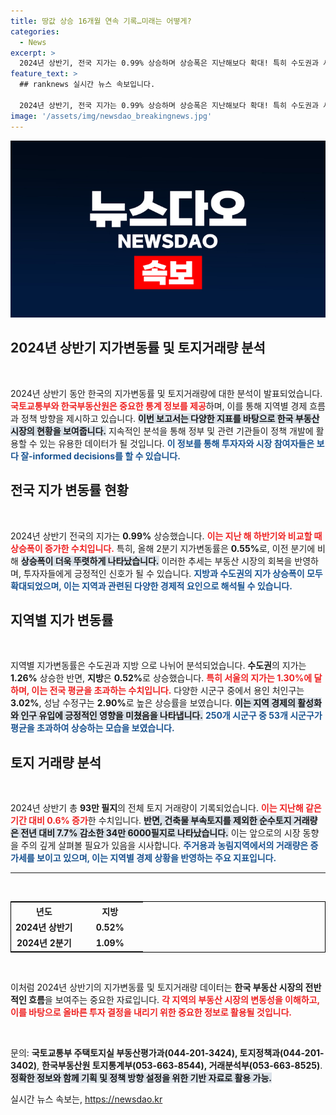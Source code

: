 ```yaml
---
title: 땅값 상승 16개월 연속 기록…미래는 어떻게?
categories:
  - News
excerpt: >
  2024년 상반기, 전국 지가는 0.99% 상승하며 상승폭은 지난해보다 확대! 특히 수도권과 서울의 지가 상승이 두드러지며, 토지 거래량도 증가세를 보였다. 부동산 시장의 흐름, 지금 바로 확인하세요!
feature_text: >
  ## ranknews 실시간 뉴스 속보입니다.

  2024년 상반기, 전국 지가는 0.99% 상승하며 상승폭은 지난해보다 확대! 특히 수도권과 서울의 지가 상승이 두드러지며, 토지 거래량도 증가세를 보였다. 부동산 시장의 흐름, 지금 바로 확인하세요!
image: '/assets/img/newsdao_breakingnews.jpg'
---
```


<p><img src="/assets/img/newsdao_breakingnews.jpg" alt="ranknews 속보" /></p>

<h2 data-ke-size="size26">2024년 상반기 지가변동률 및 토지거래량 분석</h2>

<p data-ke-size="size16">&nbsp;</p>

<p>2024년 상반기 동안 한국의 지가변동률 및 토지거래량에 대한 분석이 발표되었습니다. <b><span style="color: #ee2323;">국토교통부와 한국부동산원은 중요한 통계 정보를 제공</span></b>하며, 이를 통해 지역별 경제 흐름과 정책 방향을 제시하고 있습니다. <b><span style="background-color: #21538527;">이번 보고서는 다양한 지표를 바탕으로 한국 부동산 시장의 현황을 보여줍니다.</span></b> 지속적인 분석을 통해 정부 및 관련 기관들이 정책 개발에 활용할 수 있는 유용한 데이터가 될 것입니다. <b><span style="color: #1a5490;">이 정보를 통해 투자자와 시장 참여자들은 보다 잘-informed decisions를 할 수 있습니다.</span></b></p>

<h2 data-ke-size="size26">전국 지가 변동률 현황</h2>

<p data-ke-size="size16">&nbsp;</p>

<p>2024년 상반기 전국의 지가는 <b>0.99%</b> 상승했습니다. <b><span style="color: #ee2323;">이는 지난 해 하반기와 비교할 때 상승폭이 증가한 수치입니다.</span></b> 특히, 올해 2분기 지가변동률은 <b>0.55%</b>로, 이전 분기에 비해 <b><span style="background-color: #21538527;">상승폭이 더욱 뚜렷하게 나타났습니다.</span></b> 이러한 추세는 부동산 시장의 회복을 반영하며, 투자자들에게 긍정적인 신호가 될 수 있습니다. <b><span style="color: #1a5490;">지방과 수도권의 지가 상승폭이 모두 확대되었으며, 이는 지역과 관련된 다양한 경제적 요인으로 해석될 수 있습니다.</span></b></p>

<h2 data-ke-size="size26">지역별 지가 변동률</h2>

<p data-ke-size="size16">&nbsp;</p>

<p>지역별 지가변동률은 수도권과 지방 으로 나뉘어 분석되었습니다. <b>수도권</b>의 지가는 <b>1.26%</b> 상승한 반면, <b>지방</b>은 <b>0.52%</b>로 상승했습니다. <b><span style="color: #ee2323;">특히 서울의 지가는 1.30%에 달하며, 이는 전국 평균을 초과하는 수치입니다.</span></b> 다양한 시군구 중에서 용인 처인구는 <b>3.02%</b>, 성남 수정구는 <b>2.90%</b>로 높은 상승률을 보였습니다. <b><span style="background-color: #21538527;">이는 지역 경제의 활성화와 인구 유입에 긍정적인 영향을 미쳤음을 나타냅니다.</span></b> <b><span style="color: #1a5490;">250개 시군구 중 53개 시군구가 평균을 초과하여 상승하는 모습을 보였습니다.</span></b></p>

<h2 data-ke-size="size26">토지 거래량 분석</h2>

<p data-ke-size="size16">&nbsp;</p>

<p>2024년 상반기 총 <b>93만 필지</b>의 전체 토지 거래량이 기록되었습니다. <b><span style="color: #ee2323;">이는 지난해 같은 기간 대비 0.6% 증가</span></b>한 수치입니다. <b><span style="background-color: #21538527;">반면, 건축물 부속토지를 제외한 순수토지 거래량은 전년 대비 7.7% 감소한 34만 6000필지로 나타났습니다.</span></b> 이는 앞으로의 시장 동향을 주의 깊게 살펴볼 필요가 있음을 시사합니다. <b><span style="color: #1a5490;">주거용과 농림지역에서의 거래량은 증가세를 보이고 있으며, 이는 지역별 경제 상황을 반영하는 주요 지표입니다.</span></b></p>

<hr>

<p data-ke-size="size16">&nbsp;</p>

<table style="width: 100%; border-collapse: collapse; border: 1px solid #000000;">
    <tr>
        <th style="text-align: center; width: 50%;"><b>년도</b></th>
        <th style="text-align: center; width: 50%;"><b>지방</b></th>
    </tr>
    <tr>
        <td style="text-align: center; height: 17px;"><b>2024년 상반기</b></td>
        <td style="text-align: center; height: 17px;"><b>0.52%</b></td>
    </tr>
    <tr>
        <td style="text-align: center; height: 17px;"><b>2024년 2분기</b></td>
        <td style="text-align: center; height: 17px;"><b>1.09%</b></td>
    </tr>
</table>

<p data-ke-size="size16">&nbsp;</p>

<p>이처럼 2024년 상반기의 지가변동률 및 토지거래량 데이터는 <b>한국 부동산 시장의 전반적인 흐름</b>을 보여주는 중요한 자료입니다. <b><span style="color: #ee2323;">각 지역의 부동산 시장의 변동성을 이해하고, 이를 바탕으로 올바른 투자 결정을 내리기 위한 중요한 정보로 활용될 것입니다.</span></b> </p>

<p data-ke-size="size16">&nbsp;</p>

<p>문의: <b>국토교통부 주택토지실 부동산평가과(044-201-3424), 토지정책과(044-201-3402)</b>, <b>한국부동산원 토지통계부(053-663-8544), 거래분석부(053-663-8525)</b>. <b><span style="background-color: #21538527;">정확한 정보와 함께 기획 및 정책 방향 설정을 위한 기반 자료로 활용 가능.</span></b></p>
실시간 뉴스 속보는, <a href="https://newsdao.kr" rel="dofollow">https://newsdao.kr</a>


